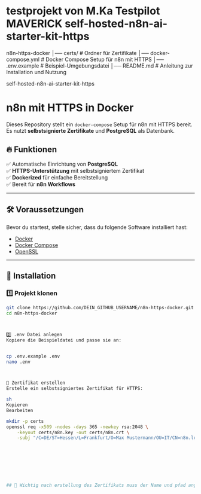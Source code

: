 # testprojekt von M.Ka Testpilot MAVERICK self-hosted-n8n-ai-starter-kit-https

n8n-https-docker
│── certs/                 # Ordner für Zertifikate
│── docker-compose.yml      # Docker Compose Setup für n8n mit HTTPS
│── .env.example            # Beispiel-Umgebungsdatei
│── README.md               # Anleitung zur Installation und Nutzung


self-hosted-n8n-ai-starter-kit-https

# n8n mit HTTPS in Docker

Dieses Repository stellt ein `docker-compose` Setup für n8n mit HTTPS bereit. Es nutzt **selbstsignierte Zertifikate** und **PostgreSQL** als Datenbank.

## 🔥 Funktionen
✅ Automatische Einrichtung von **PostgreSQL**  
✅ **HTTPS-Unterstützung** mit selbstsigniertem Zertifikat  
✅ **Dockerized** für einfache Bereitstellung  
✅ Bereit für **n8n Workflows**  

---

## 🛠 Voraussetzungen

Bevor du startest, stelle sicher, dass du folgende Software installiert hast:

- [Docker](https://docs.docker.com/get-docker/)
- [Docker Compose](https://docs.docker.com/compose/)
- [OpenSSL](https://www.openssl.org/)

---

## 📌 Installation

### 1️⃣ **Projekt klonen**
```sh
git clone https://github.com/DEIN_GITHUB_USERNAME/n8n-https-docker.git
cd n8n-https-docker



2️⃣ .env Datei anlegen
Kopiere die Beispieldatei und passe sie an:


cp .env.example .env
nano .env



🔐 Zertifikat erstellen
Erstelle ein selbstsigniertes Zertifikat für HTTPS:

sh
Kopieren
Bearbeiten

mkdir -p certs
openssl req -x509 -nodes -days 365 -newkey rsa:2048 \
    -keyout certs/n8n.key -out certs/n8n.crt \
    -subj "/C=DE/ST=Hessen/L=Frankfurt/O=Max Mustermann/OU=IT/CN=n8n.local"








## 📌 Wichtig nach erstellung des Zertifikats muss der Name und pfad angepasst bzw. überprüft werden. 

